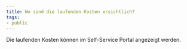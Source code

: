 ```yaml
---
title: Wo sind die laufenden Kosten ersichtlich?
tags:
- public
---
```

Die laufenden Kosten können im Self-Service Portal angezeigt werden.
